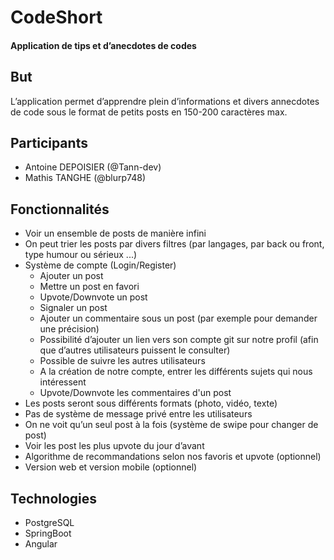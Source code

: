 # CodeShort
#### Application de tips et d’anecdotes de codes

## But

L’application permet d’apprendre plein d’informations et divers annecdotes de code sous le format de petits posts en 150-200 caractères max.

## Participants

* Antoine DEPOISIER (@Tann-dev)
* Mathis TANGHE (@blurp748)

## Fonctionnalités

* Voir un ensemble de posts de manière infini
* On peut trier les posts par divers filtres (par langages, par back ou front, type humour ou sérieux ...)
* Système de compte (Login/Register)
    * Ajouter un post
    * Mettre un post en favori
    * Upvote/Downvote un post
    * Signaler un post
    * Ajouter un commentaire sous un post (par exemple pour demander une précision)
    * Possibilité d’ajouter un lien vers son compte git sur notre profil (afin que d’autres utilisateurs puissent le consulter)
    * Possible de suivre les autres utilisateurs
    * A la création de notre compte, entrer les différents sujets qui nous intéressent
    * Upvote/Downvote les commentaires d'un post
* Les posts seront sous différents formats (photo, vidéo, texte)
* Pas de système de message privé entre les utilisateurs
* On ne voit qu’un seul post à la fois (système de swipe pour changer de post)
* Voir les post les plus upvote du jour d’avant
* Algorithme de recommandations selon nos favoris et upvote (optionnel)
* Version web et version mobile (optionnel)

## Technologies

* PostgreSQL
* SpringBoot
* Angular
